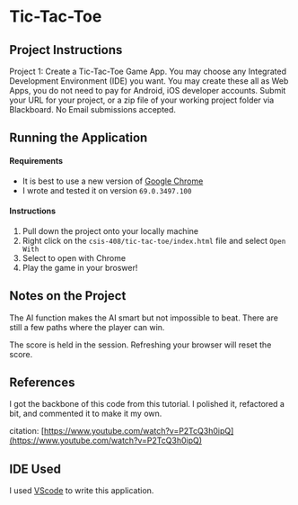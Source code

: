 # Tic-Tac-Toe

## Project Instructions
Project 1: Create a Tic-Tac-Toe Game App. You may choose any Integrated Development
Environment (IDE) you want. You may create these all as Web Apps, you do not need to pay for
Android, iOS developer accounts. Submit your URL for your project, or a zip file of your
working project folder via Blackboard. No Email submissions accepted.

## Running the Application
#### Requirements
- It is best to use a new version of [Google Chrome](https://www.google.com/chrome/)
- I wrote and tested it on version `69.0.3497.100`

#### Instructions
1. Pull down the project onto your locally machine
2. Right click on the `csis-408/tic-tac-toe/index.html` file and select `Open With`
3. Select to open with Chrome
4. Play the game in your broswer! 


## Notes on the Project

The AI function makes the AI smart but not impossible to beat. There are still a few paths where the player can win. 

The score is held in the session. Refreshing your browser will reset the score. 

## References
I got the backbone of this code from this tutorial. I polished it, refactored a bit, and commented it to make it my own. 


citation: [https://www.youtube.com/watch?v=P2TcQ3h0ipQ](https://www.youtube.com/watch?v=P2TcQ3h0ipQ)

## IDE Used
I used [VScode](https://code.visualstudio.com/) to write this application.
